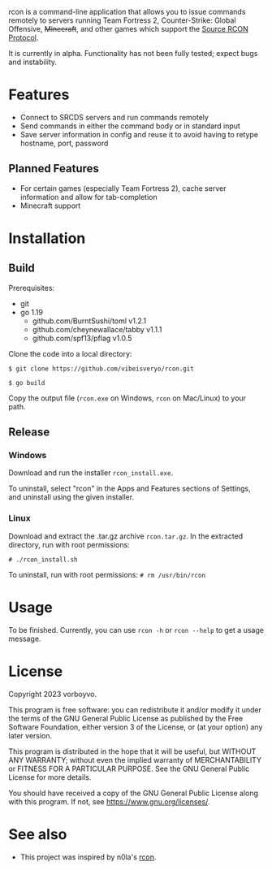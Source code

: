 rcon is a command-line application that allows you to issue commands remotely
to servers running Team Fortress 2, Counter-Strike: Global Offensive, ~~Minecraft~~,
and other games which support the [Source RCON Protocol](https://developer.valvesoftware.com/wiki/Source_RCON_Protocol).

It is currently in alpha. Functionality has not been fully tested; expect bugs and instability.

# Features

* Connect to SRCDS servers and run commands remotely
* Send commands in either the command body or in standard input
* Save server information in config and reuse it to avoid having to retype hostname, port, password

## Planned Features

* For certain games (especially Team Fortress 2), cache server information and allow for tab-completion
* Minecraft support

# Installation

## Build

Prerequisites:
* git
* go 1.19
  * github.com/BurntSushi/toml v1.2.1
  * github.com/cheynewallace/tabby v1.1.1
  * github.com/spf13/pflag v1.0.5

Clone the code into a local directory:

```$ git clone https://github.com/vibeisveryo/rcon.git```

```$ go build```

Copy the output file (`rcon.exe` on Windows, `rcon` on Mac/Linux) to your path.

## Release

### Windows

Download and run the installer `rcon_install.exe`.

To uninstall, select "rcon" in the Apps and Features sections of Settings, and uninstall using the given installer.

### Linux

Download and extract the .tar.gz archive `rcon.tar.gz`. In the extracted directory, run with root permissions:

```# ./rcon_install.sh```

To uninstall, run with root permissions:
```# rm /usr/bin/rcon```

# Usage

To be finished. Currently, you can use `rcon -h` or `rcon --help` to get a usage message.

# License

Copyright 2023 vorboyvo.

This program is free software: you can redistribute it and/or modify it under the terms of the GNU General Public
License as published by the Free Software Foundation, either version 3 of the License, or (at your option) any later
version.

This program is distributed in the hope that it will be useful, but WITHOUT ANY WARRANTY; without even the implied
warranty of MERCHANTABILITY or FITNESS FOR A PARTICULAR PURPOSE. See the GNU General Public License for more details.

You should have received a copy of the GNU General Public License along with this program. If not, see
https://www.gnu.org/licenses/.

# See also

* This project was inspired by n0la's [rcon](https://github.com/n0la/rcon).
